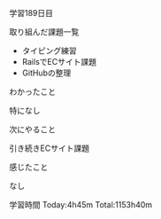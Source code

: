 学習189日目

取り組んだ課題一覧

- タイピング練習
- RailsでECサイト課題
- GitHubの整理

わかったこと

特になし

次にやること

引き続きECサイト課題

感じたこと

なし

学習時間 Today:4h45m Total:1153h40m